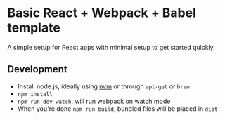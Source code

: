 # Basic React + Webpack + Babel template

A simple setup for React apps with minimal setup to get started quickly.

## Development

- Install node.js, ideally using [nvm](https://github.com/creationix/nvm) or through `apt-get` or `brew`
- `npm install`
- `npm run dev-watch`, will run webpack on watch mode
- When you're done `npm run build`, bundled files will be placed in `dist`